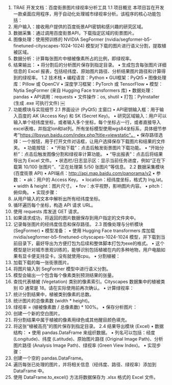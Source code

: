 1. TRAE 开发文档：百度街景图片绿视率分析工具
1.1 项目概览
本项目旨在开发一款桌面应用程序，用于自动化处理城市绿视率分析。该程序的核心功能包括：
1. 用户输入：接收用户提供的百度街景API密钥和感兴趣的研究区域。
2. 数据采集：通过调用百度街景API，下载指定区域的街景图片。
3. 图像处理：使用预训练的 NVIDIA SegFormer (nvidia/segformer-b5-finetuned-cityscapes-1024-1024) 模型对下载的图片进行语义分割，提取植被区域。
4. 数据分析：计算每张图片中植被像素所占的比例，即绿视率。
5. 结果输出：
• 将分割后的分析图片保存到指定目录。
• 生成包含每张图片详细信息的 Excel 报表，包括经纬度、原始图片路径、分析结果图片路径和计算得到的绿视率。
1.2 技术栈
• 编程语言：Python
• GUI框架：PyQt5
• 图像处理库：Pillow 或 OpenCV
• 深度学习框架：PyTorch 或 TensorFlow
• 模型：Nytia SegFormer (来自 Hugging Face transformers 库)
• 数据处理：pandas
• API调用：requests
• 文件操作：os, shutil
• 打包：PyInstaller (生成 .exe 可执行文件)
￼
2. 功能模块与实现细节
2.1 界面设计 (PyQt5)
主窗口
• API密钥输入框：用于输入百度的 AK (Access Key) 和 SK (Secret Key)。
• 研究区域输入：用户可以输入单个经纬度坐标，或者输入多个坐标，每个坐标占一行，或者直接导入excel表格，并指定lon和lat列。所有坐标模型使用wgs84坐标系，具体细节参考"https://lbsyun.baidu.com/index.php?title=viewstatic"。
• 保存路径选择：一个按钮，用于打开文件对话框，让用户选择保存下载图片和结果的文件夹。
• 功能按钮：
• “开始下载”：点击后触发街景图片下载功能。
• “开始分析”：点击后触发图像分割和绿视率计算功能。
• “导出报表”：点击后将结果导出为 Excel 文件。
• 状态栏/日志显示区：显示当前任务进度，例如“正在下载第 10/100 张图片”、“正在处理第 5/50 张图片”等信息。
2.2 数据采集模块 (百度街景 API)
• API端点：http://api.map.baidu.com/panorama/v2
• 参数：
• ak：用户的 Access Key。
• location：经纬度坐标，格式为 lng,lat。
• width & height：图片尺寸。
• fov：水平视野，影响图片内容。
• pitch：俯仰角。
• 实现步骤：
1. 从用户输入的文本中解析出所有经纬度坐标。
2. 循环遍历每个坐标，构造 API 请求 URL。
3. 使用 requests 库发送 GET 请求。
4. 如果请求成功，将返回的图片数据保存到用户指定的文件夹中。
5. 记录每张图片的经纬度信息和保存路径。
2.3 图像处理与分析模块 (SegFormer)
• 模型准备：
• 使用 Hugging Face transformers 库加载 nvidia/segformer-b5-finetuned-cityscapes-1024-1024 模型，并下载到当前目录下，最好导出为方便打包为后续和整体脚本打包为exe的格式。
• 这个模型是针对城市景观训练的，能够识别包括植被在内的多种地物，用户电脑如果有显卡便支持显卡。没有就使用cpu。
• 分割植被：
1. 加载下载的每一张街景图片。
2. 将图片输入到 SegFormer 模型中进行语义分割。
3. 模型会输出一个包含每个像素类别预测结果的张量。
4. 查找代表植被 (Vegetation) 类别的像素索引。Cityscapes 数据集中的植被类别 ID 通常是 18。请在实际使用前再次确认。
• 计算绿视率：
1. 统计分割结果中，植被类别像素的总数。
2. 统计图片的总像素数 (width * height)。
3. 绿视率 = (植被像素数 / 总像素数) * 100%。
• 保存分析图片：
1. 创建一个新的空白图片。
2. 将分割结果中属于植被的像素用绿色或其他醒目颜色填充。
3. 将这张“植被高亮”的图片保存到指定目录。
2.4 结果导出模块 (Excel)
• 数据结构：
• 使用 pandas.DataFrame 来组织数据。
• 列名可以包括：经度 (Longitude)、纬度 (Latitude)、原始图片路径 (Original Image Path)、分析图片路径 (Analysis Image Path)、绿视率 (Green View Index)。
• 实现步骤：
1. 创建一个空的 pandas.DataFrame。
2. 遍历每张已处理的图片，并将相关信息（经纬度、路径、绿视率）添加到 DataFrame 中。
3. 使用 DataFrame.to_excel() 方法将数据保存为 .xlsx 格式的 Excel 文件。